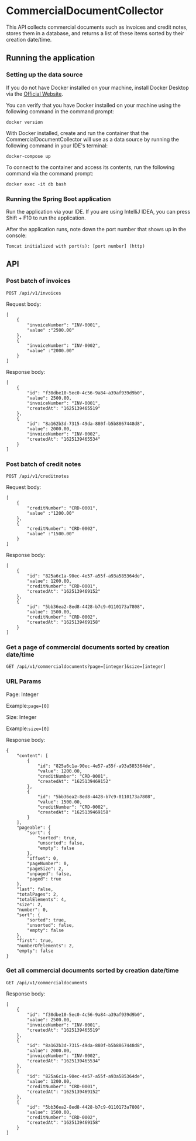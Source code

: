 # CommercialDocumentCollector

This API collects commercial documents such as invoices and credit notes, stores them in a database, and returns a list of these items sorted by their creation date/time.

## Running the application

### Setting up the data source

If you do not have Docker installed on your machine, install Docker Desktop via the [Official Website](https://www.docker.com/get-started).

You can verify that you have Docker installed on your machine using the following command in the command prompt:

`docker version`

With Docker installed, create and run the container that the CommercialDocumentCollector will use as a data source by running the following command in your IDE's terminal:

`docker-compose up`

To connect to the container and access its contents, run the following command via the command prompt:

`docker exec -it db bash`

### Running the Spring Boot application

Run the application via your IDE. 
If you are using IntelliJ IDEA, you can press Shift + F10 to run the application.

After the application runs, note down the port number that shows up in the console:

`Tomcat initialized with port(s): [port number] (http)`

## API

### Post batch of invoices

`POST /api/v1/invoices`

Request body:
```
[
    {
        "invoiceNumber": "INV-0001",
        "value" :"2500.00" 
    }, 
    {
        "invoiceNumber": "INV-0002",
        "value" :"2000.00" 
    }
]
```
Response body:
```
[
    {
        "id": "f30dbe10-5ec0-4c56-9a84-a39af939d9b0",
        "value": 2500.00,
        "invoiceNumber": "INV-0001",
        "createdAt": "1625139465519"
    },
    {
        "id": "8a162b3d-7315-49da-880f-b5b8867448d8",
        "value": 2000.00,
        "invoiceNumber": "INV-0002",
        "createdAt": "1625139465534"
    }
]
```
### Post batch of credit notes

`POST /api/v1/creditnotes`

Request body:
```
[
    {
        "creditNumber": "CRD-0001",
        "value" :"1200.00" 
    }, 
    {
        "creditNumber": "CRD-0002",
        "value" :"1500.00" 
    }
]
```

Response body:
```
[
    {
        "id": "825a6c1a-90ec-4e57-a55f-a93a585364de",
        "value": 1200.00,
        "creditNumber": "CRD-0001",
        "createdAt": "1625139469152"
    },
    {
        "id": "5bb36ea2-8ed8-4428-b7c9-0110173a7808",
        "value": 1500.00,
        "creditNumber": "CRD-0002",
        "createdAt": "1625139469158"
    }
]
```

### Get a page of commercial documents sorted by creation date/time

`GET /api/v1/commercialdocuments?page=[integer]&size=[integer]`

### URL Params

Page: Integer

Example:``page=[0]``

Size: Integer

Example:``size=[0]``

Response body:
```
{
    "content": [
        {
            "id": "825a6c1a-90ec-4e57-a55f-a93a585364de",
            "value": 1200.00,
            "creditNumber": "CRD-0001",
            "createdAt": "1625139469152"
        },
        {
            "id": "5bb36ea2-8ed8-4428-b7c9-0110173a7808",
            "value": 1500.00,
            "creditNumber": "CRD-0002",
            "createdAt": "1625139469158"
        }
    ],
    "pageable": {
        "sort": {
            "sorted": true,
            "unsorted": false,
            "empty": false
        },
        "offset": 0,
        "pageNumber": 0,
        "pageSize": 2,
        "unpaged": false,
        "paged": true
    },
    "last": false,
    "totalPages": 2,
    "totalElements": 4,
    "size": 2,
    "number": 0,
    "sort": {
        "sorted": true,
        "unsorted": false,
        "empty": false
    },
    "first": true,
    "numberOfElements": 2,
    "empty": false
}
```

### Get all commercial documents sorted by creation date/time

`GET /api/v1/commercialdocuments`

Response body:
```
[
    {
        "id": "f30dbe10-5ec0-4c56-9a84-a39af939d9b0",
        "value": 2500.00,
        "invoiceNumber": "INV-0001",
        "createdAt": "1625139465519"
    },
    {
        "id": "8a162b3d-7315-49da-880f-b5b8867448d8",
        "value": 2000.00,
        "invoiceNumber": "INV-0002",
        "createdAt": "1625139465534"
    },
    {
        "id": "825a6c1a-90ec-4e57-a55f-a93a585364de",
        "value": 1200.00,
        "creditNumber": "CRD-0001",
        "createdAt": "1625139469152"
    },
    {
        "id": "5bb36ea2-8ed8-4428-b7c9-0110173a7808",
        "value": 1500.00,
        "creditNumber": "CRD-0002",
        "createdAt": "1625139469158"
    }
]
```